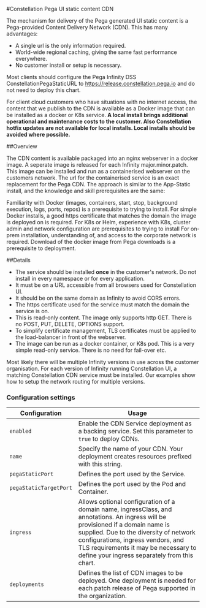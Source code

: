 #Constellation Pega UI static content CDN

The mechanism for delivery of the Pega generated UI static content is a Pega-provided Content Delivery Network (CDN). This has many advantages:

* A single url is the only information required.
* World-wide regional caching, giving the same fast performance everywhere.
* No customer install or setup is necessary.

Most clients should configure the Pega Infinity DSS ConstellationPegaStaticURL to https://release.constellation.pega.io and do not need to deploy this chart.

For client cloud customers who have situations with no internet access, the content that we publish to the CDN is available as a Docker image that can be installed as a docker or K8s service. **A local install brings additional operational and maintenance costs to the customer. Also Constellation hotfix updates are not available for local installs. Local installs should be avoided where possible.**


##Overview

The CDN content is available packaged into an nginx webserver in a docker image. A seperate image is released for each Infinity major.minor.patch. This image can be installed and run as a containerised webserver on the customers network. The url for the containerised service is an exact replacement for the Pega CDN. The approach is similar to the App-Static install, and the knowledge and skill prerequisites are the same:

Familiarity with Docker (images, containers, start, stop, background execution, logs, ports, repos) is a prerequisite to trying to install.
For simple Docker installs, a good https certificate that matches the domain the image is deployed on is required.
For K8s or Helm, experience with K8s, cluster admin and network configuration are prerequisites to trying to install
For on-prem installation, understanding of, and access to the corporate network is required.
Download of the docker image from Pega downloads is a prerequisite to deployment.

##Details

* The service should be installed **once** in the customer's network.  Do not install in every namespace or for every application.
* It must be on a URL accessible from all browsers used for Constellation UI.
* It should be on the same domain as Infinity to avoid CORS errors.
* The https certificate used for the service must match the domain the service is on.
* This is read-only content. The image only supports http GET. There is no POST, PUT, DELETE, OPTIONS support.
* To simplify certificate management, TLS certificates must be applied to the load-balancer in front of the webserver.
* The image can be run as a docker container, or K8s pod. This is a very simple read-only service. There is no need for fail-over etc.

Most likely there will be multiple Infinity versions in use across the customer organisation. For each version of Infinity running Constellation UI, a matching Constellation CDN service must be installed. Our examples show how to setup the network routing for multiple versions.

### Configuration settings

| Configuration                           | Usage                                                                                                                                                                                                                                                                                                                                                                                                                                                                                                  |
|-----------------------------------------|--------------------------------------------------------------------------------------------------------------------------------------------------------------------------------------------------------------------------------------------------------------------------------------------------------------------------------------------------------------------------------------------------------------------------------------------------------------------------------------------------------|
| `enabled`                               | Enable the CDN Service deployment as a backing service. Set this parameter to `true` to deploy CDNs.                                                                                                                                                                                                                                                                                                                                                                                                                            |
| `name`                        | Specify the name of your CDN. Your deployment creates resources prefixed with this string.                                                                                                                                                                                                                                                                                                                                                         |
| `pegaStaticPort`                            | Defines the port used by the Service.                                                                                                                                                                                                                                                                                                           |
| `pegaStaticTargetPort`                            | Defines the port used by the Pod and Container.                                                                                                                                                                                                                                                                                                           |
| `ingress`                               |  Allows optional configuration of a domain name, ingressClass, and annotations.  An ingress will be provisioned if a domain name is supplied.  Due to the diversity of network configurations, ingress vendors, and TLS requirements it may be necessary to define your ingress separately from this chart.
| `deployments`                         | Defines the list of CDN images to be deployed.  One deployment is needed for each patch release of Pega supported in the organization. |